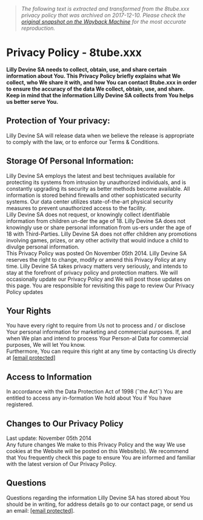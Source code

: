 > *The following text is extracted and transformed from the 8tube.xxx privacy policy that was archived on 2017-12-10. Please check the [original snapshot on the Wayback Machine](https://web.archive.org/web/20171210123130id_/http%3A//www.8tube.xxx/privacy-policy) for the most accurate reproduction.*

# Privacy Policy - 8tube.xxx

**Lilly Devine SA needs to collect, obtain, use, and share certain information about You. This Privacy Policy briefly explains what We collect, who We share it with, and how You can contact 8tube.xxx in order to ensure the accuracy of the data We collect, obtain, use, and share.  
Keep in mind that the information Lilly Devine SA collects from You helps us better serve You.**

## Protection of Your privacy:

Lilly Devine SA will release data when we believe the release is appropriate to comply with the law, or to enforce our Terms & Conditions.

## Storage Of Personal Information:

Lilly Devine SA employs the latest and best techniques available for protecting its systems from intrusion by unauthorized individuals, and is constantly upgrading its security as better methods become available. All information is stored behind firewalls and other sophisticated security systems. Our data center utilizes state-of-the-art physical security measures to prevent unauthorized access to the facility.  
Lilly Devine SA does not request, or knowingly collect identifiable information from children un-der the age of 18. Lilly Devine SA does not knowingly use or share personal information from us-ers under the age of 18 with Third-Parties. Lilly Devine SA does not offer children any promotions involving games, prizes, or any other activity that would induce a child to divulge personal information.  
This Privacy Policy was posted On November 05th 2014. Lilly Devine SA reserves the right to change, modify or amend this Privacy Policy at any time. Lilly Devine SA takes privacy matters very seriously, and intends to stay at the forefront of privacy policy and protection matters. We will occasionally update our Privacy Policy and We will post those updates on this page. You are responsible for revisiting this page to review Our Privacy Policy updates

## Your Rights

You have every right to require from Us not to process and / or disclose Your personal information for marketing and commercial purposes. If, and when We plan and intend to process Your Person-al Data for commercial purposes, We will let You know.  
Furthermore, You can require this right at any time by contacting Us directly at [[email protected]](https://web.archive.org/cdn-cgi/l/email-protection)

## Access to Information

In accordance with the Data Protection Act of 1998 (˝the Act˝) You are entitled to access any in-formation We hold about You if You have registered.

## Changes to Our Privacy Policy

Last update: November 05th 2014  
Any future changes We make to this Privacy Policy and the way We use cookies at the Website will be posted on this Website(s). We recommend that You frequently check this page to ensure You are informed and familiar with the latest version of Our Privacy Policy.

## Questions

Questions regarding the information Lilly Devine SA has stored about You should be in writing, for address details go to our contact page, or send us an email: [[email protected]](https://web.archive.org/cdn-cgi/l/email-protection#4b3b39223d2a28320b27222727322f66382a65282426).
